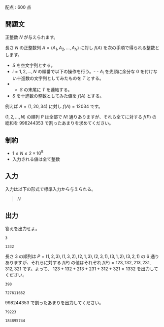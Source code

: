 配点 : $600$ 点

## 問題文

正整数 $N$ が与えられます。

長さ $N$ の正整数列 $A=(A_1,A_2,\ldots,A_N)$ に対し $f(A)$ を次の手順で得られる整数とします。

- $S$ を空文字列とする。
- $i=1,2,\ldots,N$ の順番で以下の操作を行う。-   - $A_i$ を先頭に余分な $0$ を付けない十進数の文字列としてみたものを $T$ とする。
-   - $S$ の末尾に $T$ を連結する。
- $S$ を十進数の整数としてみた値を $f(A)$ とする。

例えば $A=(1,20,34)$ に対し $f(A)=12034$ です。

$(1,2,\ldots,N)$ の順列 $P$ は全部で $N!$ 通りありますが、それら全てに対する $f(P)$ の総和を $998244353$ で割ったあまりを求めてください。

## 制約

- $1\le N\le 2\times 10^5$
- 入力される値は全て整数

## 入力

入力は以下の形式で標準入力から与えられる。

> $N$

## 出力

答えを出力せよ。

```input1
3
```

```output1
1332
```

長さ $3$ の順列は $P=(1,2,3),(1,3,2),(2,1,3),(2,3,1),(3,1,2),(3,2,1)$ の $6$ 通りありますが、それらに対する $f(P)$ の値はそれぞれ $f(P)=123,132,213,231,312,321$ です。よって、 $123+132+213+231+312+321=1332$ を出力してください。

```input2
390
```

```output2
727611652
```

$998244353$ で割ったあまりを出力してください。

```input3
79223
```

```output3
184895744
```